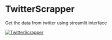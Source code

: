 # TwitterScrapper
Get the data from twitter using streamlit interface

[![TwitterScrapper](https://img.youtube.com/vi/Tzk9aKth_EI/0.jpg)](https://www.youtube.com/watch?v=Tzk9aKth_EI)
